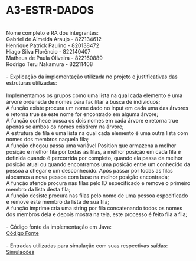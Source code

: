 # A3-ESTR-DADOS<br>
<br>
Nome completo e RA dos integrantes:<br>
Gabriel de Almeida Araujo - 822134612 <br>
Henrique Patrick Paulino - 820138472 <br>
Hiago Silva Florêncio - 822140407 <br>
Matheus de Paula Oliveira - 822160889 <br>
Rodrigo Teru Nakamura - 82211408<br>
<br>
 - Explicação da implementação utilizada no projeto e justificativas das estruturas utilizadas:<br>
<br>
Implementamos os grupos como uma lista na qual cada elemento é uma árvore ordeneda de nomes para facilitar a busca de indivíduos;<br>
A função existe procura um nome dado no input em cada uma das árvores e retorna true se este nome for encontrado em alguma árvore;<br>
A função conhece busca os dois nomes em cada árvore e retorna true apenas se ambos os nomes existirem na árvore;<br>
A estrutura de fila é uma lista na qual cada elemento é uma outra lista com nomes dos membros naquela fila;<br>
A função chegou passa uma variável Position que armazena a melhor posição e melhor fila por todas as filas, a melhor posição em cada fila é definida quando é percorrida por completo, quando ela passa da melhor posição atual ou quando encontramos uma posição entre um conhecido da pessoa a chegar e um desconhecido.
Após passar por todas as filas alocamos a nova pessoa com base na melhor posição encontrada;<br>
A função atende procura nas filas pelo ID especificado e remove o primeiro membro da lista desta fila;<br>
A função desiste procura nas filas pelo nome de uma pessoa especificado e remove este membro da lista de sua fila;<br>
A função imprime cria uma string por fila concatenando todos os nomes dos membros dela e depois mostra na tela, este processo é feito fila a fila;<br>
<br>
 - Código fonte da implementação em Java:<br>
<a href="Parser">Código Fonte</a><br>
<br>
 - Entradas utilizadas para simulação com suas respectivas saídas:<br>
<a href="Simulations">Simulações</a><br>
